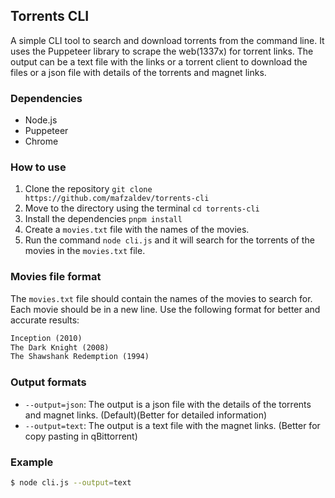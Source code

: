 ## Torrents CLI

A simple CLI tool to search and download torrents from the command line. It uses the Puppeteer library to scrape the web(1337x) for torrent links. The output can be a text file with the links or a torrent client to download the files or a json file with details of the torrents and magnet links.

### Dependencies

- Node.js
- Puppeteer
- Chrome

### How to use

1. Clone the repository `git clone https://github.com/mafzaldev/torrents-cli`
2. Move to the directory using the terminal `cd torrents-cli`
3. Install the dependencies `pnpm install`
4. Create a `movies.txt` file with the names of the movies.
5. Run the command `node cli.js` and it will search for the torrents of the movies in the `movies.txt` file.

### Movies file format

The `movies.txt` file should contain the names of the movies to search for. Each movie should be in a new line. Use the following format for better and accurate results:

```txt
Inception (2010)
The Dark Knight (2008)
The Shawshank Redemption (1994)
```

### Output formats

- `--output=json`: The output is a json file with the details of the torrents and magnet links. (Default)(Better for detailed information)
- `--output=text`: The output is a text file with the magnet links. (Better for copy pasting in qBittorrent)

### Example

```bash
$ node cli.js --output=text
```
